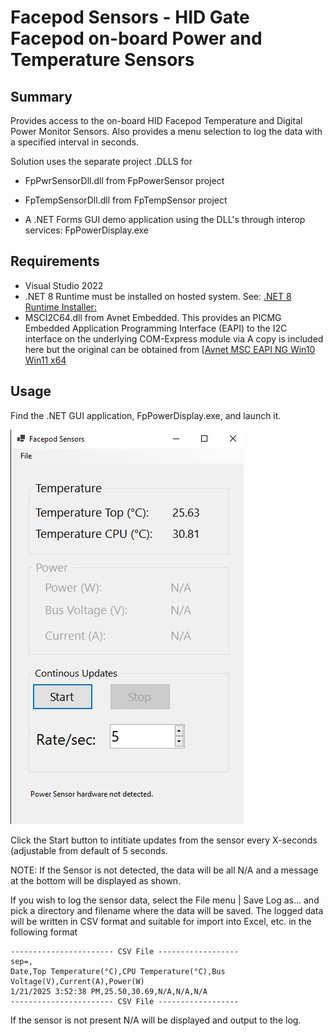 # Facepod Sensors - HID Gate Facepod on-board Power and Temperature Sensors

## Summary
Provides access to the on-board HID Facepod Temperature and Digital Power Monitor Sensors.
Also provides a menu selection to log the data with a specified interval in seconds. 

Solution uses the separate project .DLLS for 

 * FpPwrSensorDll.dll from FpPowerSensor project 
 * FpTempSensorDll.dll from FpTempSensor project

 * A .NET Forms GUI demo application using the DLL's through interop services: FpPowerDisplay.exe
 

## Requirements
* Visual Studio 2022
* .NET 8 Runtime must be installed on hosted system. See: [.NET 8 Runtime Installer:](https://dotnet.microsoft.com/en-us/download/dotnet/thank-you/runtime-desktop-8.0.2-windows-x64-installer)
* MSCI2C64.dll from Avnet Embedded. This provides an PICMG Embedded Application Programming Interface (EAPI) to the I2C interface on 
	the underlying COM-Express module via A copy is included here but the original can be obtained from [[Avnet MSC EAPI NG Win10 Win11 x64](https://embedded.avnet.com/software-tools/#msc_eapi_ng])


## Usage

Find the .NET GUI application, FpPowerDisplay.exe, and launch it. 

![screenshot](https://github.com/davidkilp/FacepodSensors/blob/master/Facepod-SensorScreenshot.jpg)

Click the Start button to intitiate updates from the sensor every X-seconds (adjustable from default of 5 seconds.

NOTE: If the Sensor is not detected, the data will be all N/A and a message at the bottom will 
be displayed as shown.

If you wish to log the sensor data, select the File menu | Save Log as... and pick a directory and filename where 
the data will be saved. The logged data will be written in CSV format and suitable for import into Excel, etc. in the following
format

```
----------------------- CSV File ------------------
sep=,
Date,Top Temperature(°C),CPU Temperature(°C),Bus Voltage(V),Current(A),Power(W)
1/21/2025 3:52:38 PM,25.50,30.69,N/A,N/A,N/A
----------------------- CSV File ------------------
```

If the sensor is not present N/A will be displayed and output to the log.

